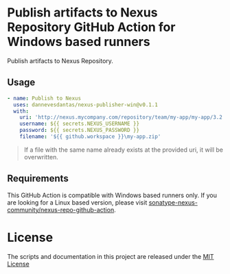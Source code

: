 # Publish artifacts to Nexus Repository GitHub Action for Windows based runners
Publish artifacts to Nexus Repository.

## Usage

```yml
- name: Publish to Nexus
  uses: dannevesdantas/nexus-publisher-win@v0.1.1
  with:
    uri: 'http://nexus.mycompany.com/repository/team/my-app/my-app/3.2.0/my-app-3.2.0.zip'
    username: ${{ secrets.NEXUS_USERNAME }}
    password: ${{ secrets.NEXUS_PASSWORD }}
    filename: '${{ github.workspace }}\my-app.zip'
```

> If a file with the same name already exists at the provided uri, it will be overwritten.

## Requirements
This GitHub Action is compatible with Windows based runners only. If you are looking for a Linux based version, please visit [sonatype-nexus-community/nexus-repo-github-action](https://github.com/sonatype-nexus-community/nexus-repo-github-action).

# License

The scripts and documentation in this project are released under the [MIT License](LICENSE)
